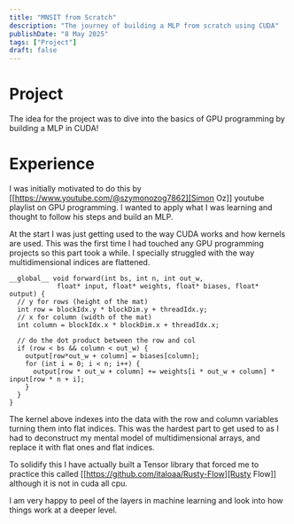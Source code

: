 ```yaml
---
title: "MNSIT from Scratch"
description: "The journey of building a MLP from scratch using CUDA"
publishDate: "8 May 2025"
tags: ["Project"]
draft: false
---
```


# Project
The idea for the project was to dive into the basics of GPU programming by building a MLP in CUDA!

# Experience
I was initially motivated to do this by [[https://www.youtube.com/@szymonozog7862][Simon Oz]] youtube playlist on GPU programming. I wanted to apply what I was learning and thought to follow his steps and build an MLP.

At the start I was just getting used to the way CUDA works and how kernels are used. This was the first time I had touched any GPU programming projects so this part took a while. I specially struggled with the way multidimensional indices are flattened. 

```cuda
__global__ void forward(int bs, int n, int out_w,
			float* input, float* weights, float* biases, float* output) {
  // y for rows (height of the mat)
  int row = blockIdx.y * blockDim.y + threadIdx.y; 
  // x for column (width of the mat)
  int column = blockIdx.x * blockDim.x + threadIdx.x; 

  // do the dot product between the row and col
  if (row < bs && column < out_w) {
    output[row*out_w + column] = biases[column];
    for (int i = 0; i < n; i++) {
      output[row * out_w + column] += weights[i * out_w + column] * input[row * n + i];
    }
  }
}
```

The kernel above indexes into the data with the row and column variables turning them into flat indices. This was the hardest part to get used to as I had to deconstruct my mental model of multidimensional arrays, and replace it with flat ones and flat indices.

To solidify this I have actually built a Tensor library that forced me to practice this called [[https://github.com/italoaa/Rusty-Flow][Rusty Flow]] although it is not in cuda all cpu.

I am very happy to peel of the layers in machine learning and look into how things work at a deeper level.

